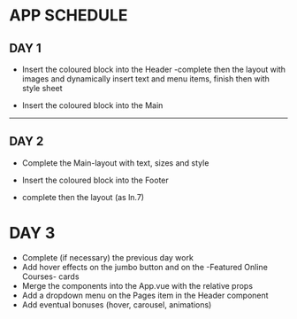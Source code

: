 # APP SCHEDULE

## DAY 1
<!-- - Set a coloured-block scheme through PenPot -->
<!-- - Create then the main 3 component that we'll need: Heder, Main, Footer -->
- Insert the coloured block into the Header
 -complete then the layout with images and dynamically insert text and menu items, finish then with style sheet

- Insert the coloured block into the Main

____________________________________________

## DAY 2
- Complete the Main-layout with text, sizes and style

- Insert the coloured block into the Footer
 - complete then the layout (as ln.7)


# DAY 3

- Complete (if necessary) the previous day work
- Add hover effects on the jumbo button and on the -Featured Online Courses- cards
- Merge the components into the App.vue with the relative props
- Add a dropdown menu on the Pages item in the Header component
- Add eventual bonuses (hover, carousel, animations)